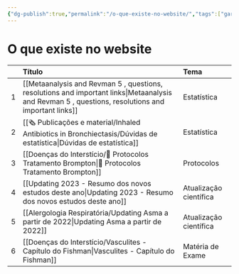 ```yaml
---
{"dg-publish":true,"permalink":"/o-que-existe-no-website/","tags":["gardenEntry"]}
---
```



# O que existe no website

|     | Título                                                                     | Tema                   |
| --- |:-------------------------------------------------------------------------- |:---------------------- |
| 1   | [[Metaanalysis and Revman 5 , questions, resolutions and important links\|Metaanalysis and Revman 5 , questions, resolutions and important links]] | Estatística            |
| 2   | [[🗞 Publicações e material/Inhaled Antibiotics in Bronchiectasis/Dúvidas de estatística\|Dúvidas de estatística]]                                                 | Estatística            |
| 3   | [[Doenças do Interstício/🧪 Protocolos Tratamento Brompton\|🧪 Protocolos Tratamento Brompton]]                                      | Protocolos             |
| 4   | [[Updating 2023 - Resumo dos novos estudos deste ano\|Updating 2023 - Resumo dos novos estudos deste ano]]                     | Atualização científica |
| 5   | [[Alergologia Respiratória/Updating Asma a partir de 2022\|Updating Asma a partir de 2022]]                                         | Atualização científica |
| 6   | [[Doenças do Interstício/Vasculites - Capítulo do Fishman\|Vasculites - Capítulo do Fishman]]                                       | Matéria de Exame       | 
















